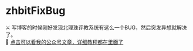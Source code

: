# zhbitFixBug
⚔ 写博客的时候刚好发现北理珠评教系统有这么一个BUG，然后突发异想就解决了。<br>
📳 [点击可以看我的公众号文章，详细教程都在里面了](https://mp.weixin.qq.com/s/R-2KVMIX-n2OMsllvRMtLw)
